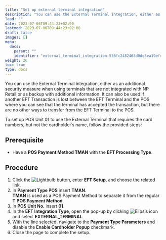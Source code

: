 ```yaml
---
title: "Set up external terminal integration"
description: "You can use the External Terminal integration, either as an additional security measure when using terminals that are not integrated with NP Retail or as backup with additional information. It can also be used if another EFT Transaction is lost between the EFT Terminal and the POS where you can see that the terminal has accepted the transaction, but there are no other ways to transfer from the EFT Terminal to the POS."
lead: ""
date: 2023-07-06T09:44:23+02:00
lastmod: 2023-07-06T09:44:23+02:00
draft: false
images: []
menu:
  docs:
    parent: ""
    identifier: "external_terminal_integration-536fc2482463d0de3ea19ef416144f46"
weight: 26
toc: true
type: docs
---
```


You can use the External Terminal integration, either as an additional security measure when using terminals that are not integrated with NP Retail or as backup with additional information. It can also be used if another EFT Transaction is lost between the EFT Terminal and the POS where you can see that the terminal has accepted the transaction, but there are no other ways to transfer from the EFT Terminal to the POS.

To set up POS Unit 01 to use the External Terminal that requires the card numbers, but not the cardholder’s name, follow the provided steps:

## Prerequisite

- Have a **POS Payment Method TMAN** with the **EFT Processing Type**.

## Procedure

1.	Click the ![Lightbulb](Lightbulb_icon.PNG) button, enter **EFT Setup**, and choose the related link.       
2.	In **Payment Type POS** insert **TMAN**.      
    **TMAN** is used as a POS Payment Method to separate it from the regular **T** **POS Payment Method**.
3.	In **POS Unit No.** insert **01**.
4.	In the **EFT Integration Type**, open the pop-up by clicking ![Elipsis icon](elipsis_icon.png) and select **EXTERNAL_TERMINAL**.
5.	With the line selected, navigate to the **Payment Type Parameters** and disable the **Enable Cardholder Popup** checkmark.
6.	Close the page to complete the setup.